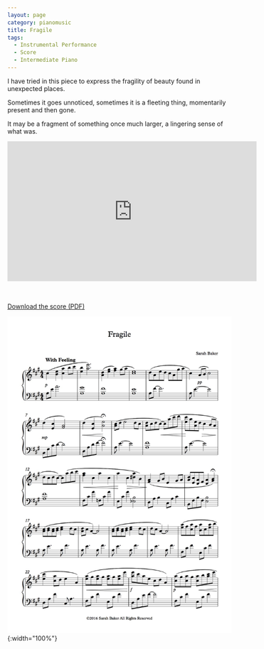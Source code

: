 ```yaml
---
layout: page
category: pianomusic
title: Fragile
tags:
  - Instrumental Performance
  - Score
  - Intermediate Piano
---
```


I have tried in this piece to express the fragility of beauty found in unexpected places. 

Sometimes it goes unnoticed, sometimes it is a fleeting thing, momentarily present and then gone.

It may be a fragment of something once much larger, a lingering sense of what was.

<iframe width="560" height="315" src="https://www.youtube.com/embed/dwrHj99RWOs" frameborder="0" allowfullscreen></iframe>

&nbsp;

[Download the score (PDF)](/public/files/fragile.pdf)

![Fragile score example](/public/images/scores/fragile.jpg){:width="100%"}